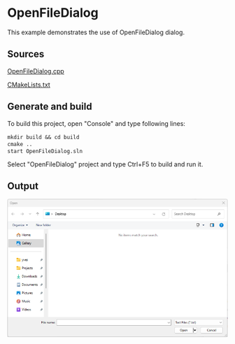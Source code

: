 # OpenFileDialog

This example demonstrates the use of OpenFileDialog dialog.

## Sources

[OpenFileDialog.cpp](OpenFileDialog.cpp)

[CMakeLists.txt](CMakeLists.txt)

## Generate and build

To build this project, open "Console" and type following lines:

``` shell
mkdir build && cd build
cmake .. 
start OpenFileDialog.sln
```

Select "OpenFileDialog" project and type Ctrl+F5 to build and run it.

## Output

![Screenshot](../../../docs/Pictures/OpenFileDialog.png)
